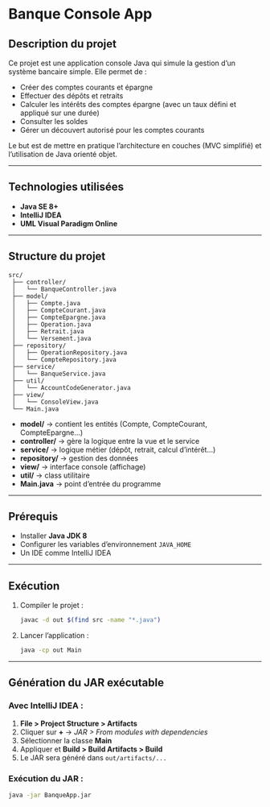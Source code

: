 # Banque Console App

## Description du projet

Ce projet est une application console Java qui simule la gestion d’un système bancaire simple.
Elle permet de :

* Créer des comptes courants et épargne
* Effectuer des dépôts et retraits
* Calculer les intérêts des comptes épargne (avec un taux défini et appliqué sur une durée)
* Consulter les soldes
* Gérer un découvert autorisé pour les comptes courants

Le but est de mettre en pratique l’architecture en couches (MVC simplifié) et l’utilisation de Java orienté objet.

---

## Technologies utilisées

* **Java SE 8+**
* **IntelliJ IDEA**
* **UML Visual Paradigm Online**

---

## Structure du projet

```
src/
 ├── controller/
 │   └── BanqueController.java
 ├── model/
 │   ├── Compte.java
 │   ├── CompteCourant.java
 │   ├── CompteEpargne.java
 │   ├── Operation.java
 │   ├── Retrait.java
 │   └── Versement.java
 ├── repository/
 │   ├── OperationRepository.java
 │   └── CompteRepository.java
 ├── service/
 │   └── BanqueService.java
 ├── util/
 │   └── AccountCodeGenerator.java
 ├── view/
 │   └── ConsoleView.java
 └── Main.java
```

* **model/** → contient les entités (Compte, CompteCourant, CompteEpargne...)
* **controller/** → gère la logique entre la vue et le service
* **service/** → logique métier (dépôt, retrait, calcul d’intérêt...)
* **repository/** → gestion des données
* **view/** → interface console (affichage)
* **util/** → class utilitaire
* **Main.java** → point d’entrée du programme

---

##  Prérequis

* Installer **Java JDK 8**
* Configurer les variables d’environnement `JAVA_HOME`
* Un IDE comme IntelliJ IDEA

---

## Exécution

1. Compiler le projet :

   ```bash
   javac -d out $(find src -name "*.java")
   ```
2. Lancer l’application :

   ```bash
   java -cp out Main
   ```

---

## Génération du JAR exécutable

### Avec IntelliJ IDEA :

1. **File > Project Structure > Artifacts**
2. Cliquer sur **+** → *JAR > From modules with dependencies*
3. Sélectionner la classe **Main**
4. Appliquer et **Build > Build Artifacts > Build**
5. Le JAR sera généré dans `out/artifacts/...`

### Exécution du JAR :

```bash
java -jar BanqueApp.jar
```

